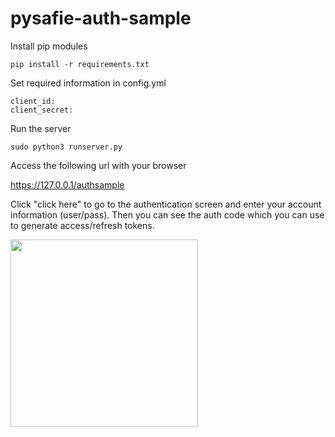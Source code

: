 # pysafie-auth-sample

Install pip modules
```
pip install -r requirements.txt
```

Set required information in config.yml
```
client_id: 
client_secret:
```

Run the server
```
sudo python3 runserver.py
```

Access the following url with your browser

https://127.0.0.1/authsample

Click "click here" to go to the authentication screen and enter your account information (user/pass). Then you can see the auth code which you can use to generate access/refresh tokens.

<img src="https://user-images.githubusercontent.com/4166534/133006520-2c415f09-56c0-4bb0-8e30-dd581da310ab.png" width="300px">

